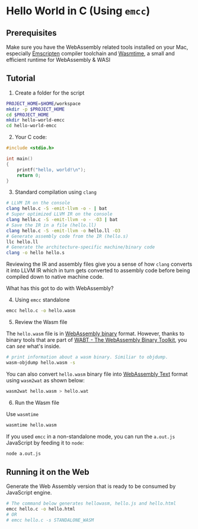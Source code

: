 # Hello World in C (Using `emcc`)

## Prerequisites

Make sure you have the WebAssembly related tools installed on your Mac, especially [Emscripten](https://emscripten.org/) compiler toolchain and [Wasmtime](https://wasmtime.dev/), a small and efficient runtime for WebAssembly & WASI

## Tutorial

1. Create a folder for the script

```bash
PROJECT_HOME=$HOME/workspace
mkdir -p $PROJECT_HOME
cd $PROJECT_HOME
mkdir hello-world-emcc
cd hello-world-emcc
```

2. Your C code:

```c
#include <stdio.h>

int main()
{
    printf("hello, world!\n");
    return 0;
}

```

3. Standard compilation using `clang`

```bash
# LLVM IR on the console
clang hello.c -S -emit-llvm -o - | bat
# Super optimized LLVM IR on the console
clang hello.c -S -emit-llvm -o - -O3 | bat
# Save the IR in a file (hello.ll)
clang hello.c -S -emit-llvm -o hello.ll -O3
# Generate assembly code from the IR (hello.s)
llc hello.ll
# Generate the architecture-specific machine/binary code
clang -o hello hello.s
```

Reviewing the IR and assembly files give you a sense of how `clang` converts it into LLVM IR which in turn gets converted to assembly code before being compiled down to native machine code.

What has this got to do with WebAssembly?

4. Using `emcc` standalone

```bash
emcc hello.c -o hello.wasm

```

5. Review the Wasm file

The `hello.wasm` file is in [WebAssembly binary](https://webassembly.github.io/spec/core/binary/index.html) format. However, thanks to binary tools that are part of [WABT - The WebAssembly Binary Toolkit](https://github.com/WebAssembly/wabt), you can _see_ what's inside.

```bash
# print information about a wasm binary. Similiar to objdump.
wasm-objdump hello.wasm -s
```

You can also convert `hello.wasm` binary file into [WebAssembly Text](https://webassembly.github.io/spec/core/text/index.html) format using `wasm2wat` as shown below:

```bash
wasm2wat hello.wasm > hello.wat
```

6. Run the Wasm file

Use `wasmtime`

```bash
wasmtime hello.wasm
```

If you used `emcc` in a non-standalone mode, you can run the `a.out.js` JavaScript by feeding it to `node`:

```bash
node a.out.js
```

## Running it on the Web

Generate the Web Assembly version that is ready to be consumed by JavaScript engine.

```bash
# The command below generates hellowasm, hello.js and hello.html
emcc hello.c -o hello.html
# OR
# emcc hello.c -s STANDALONE_WASM
```
